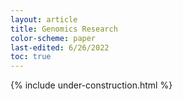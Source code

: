 ```yaml
---
layout: article
title: Genomics Research
color-scheme: paper
last-edited: 6/26/2022
toc: true
---
```



{% include under-construction.html %}
